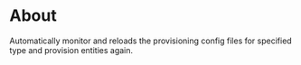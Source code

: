 # About
Automatically monitor and reloads the provisioning config files for specified type and provision entities again.
